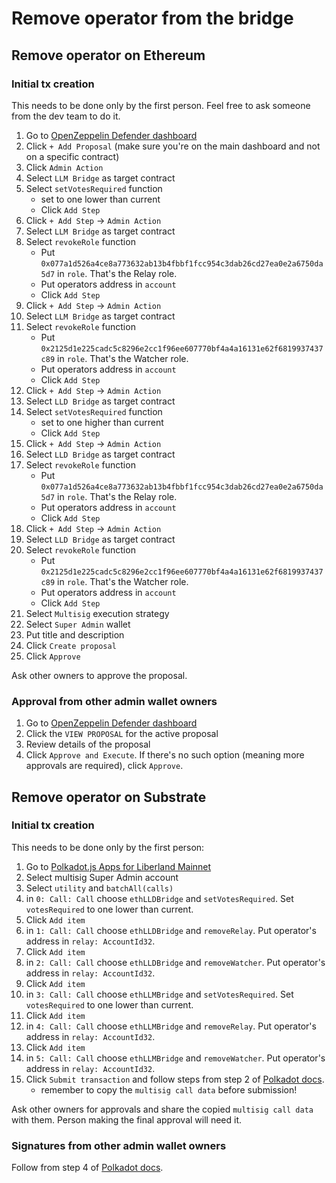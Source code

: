 # Remove operator from the bridge

## Remove operator on Ethereum

### Initial tx creation

This needs to be done only by the first person. Feel free to ask someone from the dev team to do it.

1. Go to [OpenZeppelin Defender dashboard](https://defender.openzeppelin.com/#/admin)
1. Click `+ Add Proposal` (make sure you're on the main dashboard and not on a specific contract)
1. Click `Admin Action`
1. Select `LLM Bridge` as target contract
1. Select `setVotesRequired` function
    * set to one lower than current
    * Click `Add Step`
1. Click `+ Add Step` -> `Admin Action`
1. Select `LLM Bridge` as target contract
1. Select `revokeRole` function
    * Put `0x077a1d526a4ce8a773632ab13b4fbbf1fcc954c3dab26cd27ea0e2a6750da5d7` in `role`. That's the Relay role.
    * Put operators address in `account`
    * Click `Add Step`
1. Click `+ Add Step` -> `Admin Action`
1. Select `LLM Bridge` as target contract
1. Select `revokeRole` function
    * Put `0x2125d1e225cadc5c8296e2cc1f96ee607770bf4a4a16131e62f6819937437c89` in `role`. That's the Watcher role.
    * Put operators address in `account`
    * Click `Add Step`
1. Click `+ Add Step` -> `Admin Action`
1. Select `LLD Bridge` as target contract
1. Select `setVotesRequired` function
    * set to one higher than current
    * Click `Add Step`
1. Click `+ Add Step` -> `Admin Action`
1. Select `LLD Bridge` as target contract
1. Select `revokeRole` function
    * Put `0x077a1d526a4ce8a773632ab13b4fbbf1fcc954c3dab26cd27ea0e2a6750da5d7` in `role`. That's the Relay role.
    * Put operators address in `account`
    * Click `Add Step`
1. Click `+ Add Step` -> `Admin Action`
1. Select `LLD Bridge` as target contract
1. Select `revokeRole` function
    * Put `0x2125d1e225cadc5c8296e2cc1f96ee607770bf4a4a16131e62f6819937437c89` in `role`. That's the Watcher role.
    * Put operators address in `account`
    * Click `Add Step`
1. Select `Multisig` execution strategy
1. Select `Super Admin` wallet
1. Put title and description
1. Click `Create proposal`
1. Click `Approve`

Ask other owners to approve the proposal.

### Approval from other admin wallet owners

1. Go to [OpenZeppelin Defender dashboard](https://defender.openzeppelin.com/#/admin)
2. Click the `VIEW PROPOSAL` for the active proposal
3. Review details of the proposal
4. Click `Approve and Execute`. If there's no such option (meaning more approvals are required), click `Approve`.

## Remove operator on Substrate

### Initial tx creation

This needs to be done only by the first person:

1. Go to [Polkadot.js Apps for Liberland Mainnet](https://polkadot.js.org/apps/?rpc=wss%3A%2F%2Fmainnet.liberland.org#/extrinsics)
1. Select multisig Super Admin account
1. Select `utility` and `batchAll(calls)`
1. in `0: Call: Call` choose `ethLLDBridge` and `setVotesRequired`. Set `votesRequired` to one lower than current.
1. Click `Add item`
1. in `1: Call: Call` choose `ethLLDBridge` and `removeRelay`. Put operator's address in `relay: AccountId32`.
1. Click `Add item`
1. in `2: Call: Call` choose `ethLLDBridge` and `removeWatcher`. Put operator's address in `relay: AccountId32`.
1. Click `Add item`
1. in `3: Call: Call` choose `ethLLMBridge` and `setVotesRequired`. Set `votesRequired` to one lower than current.
1. Click `Add item`
1. in `4: Call: Call` choose `ethLLMBridge` and `removeRelay`. Put operator's address in `relay: AccountId32`.
1. Click `Add item`
1. in `5: Call: Call` choose `ethLLMBridge` and `removeWatcher`. Put operator's address in `relay: AccountId32`.
1. Click `Submit transaction` and follow steps from step 2 of [Polkadot docs](https://support.polkadot.network/support/solutions/articles/65000181826-how-to-create-and-use-a-multisig-account#How-to-use-a-multisig-account).
    * remember to copy the `multisig call data` before submission!

Ask other owners for approvals and share the copied `multisig call data` with them. Person making the final approval will need it.

### Signatures from other admin wallet owners

Follow from step 4 of [Polkadot docs](https://support.polkadot.network/support/solutions/articles/65000181826-how-to-create-and-use-a-multisig-account#How-to-use-a-multisig-account).